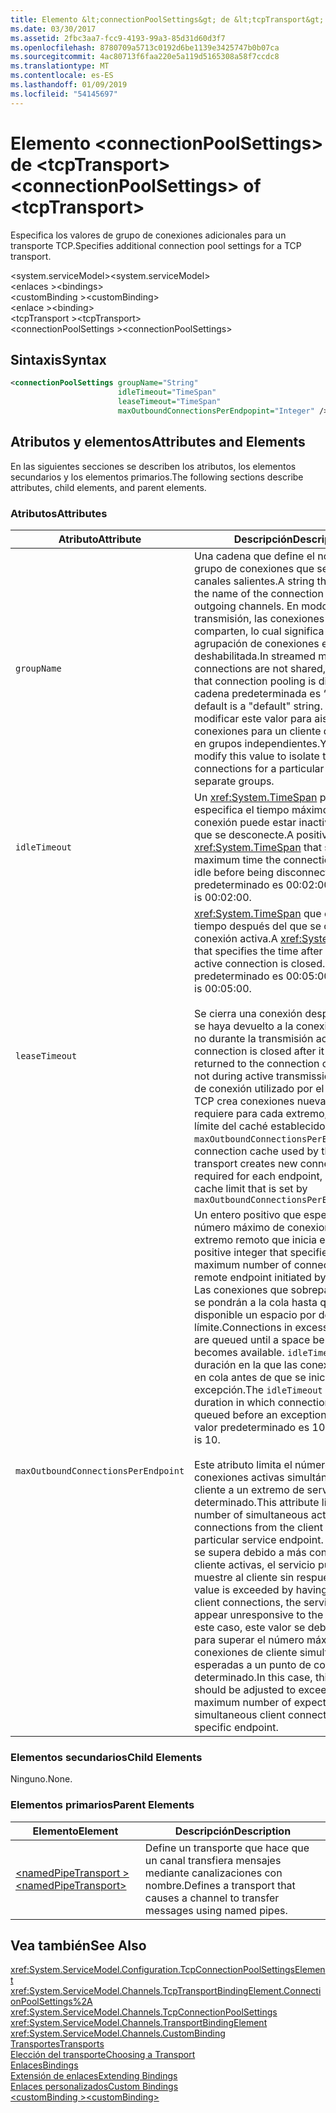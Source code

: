 ```yaml
---
title: Elemento &lt;connectionPoolSettings&gt; de &lt;tcpTransport&gt;
ms.date: 03/30/2017
ms.assetid: 2fbc3aa7-fcc9-4193-99a3-85d31d60d3f7
ms.openlocfilehash: 8780709a5713c0192d6be1139e3425747b0b07ca
ms.sourcegitcommit: 4ac80713f6faa220e5a119d5165308a58f7ccdc8
ms.translationtype: MT
ms.contentlocale: es-ES
ms.lasthandoff: 01/09/2019
ms.locfileid: "54145697"
---
```

# <a name="ltconnectionpoolsettingsgt-of-lttcptransportgt"></a><span data-ttu-id="ac023-102">Elemento &lt;connectionPoolSettings&gt; de &lt;tcpTransport&gt;</span><span class="sxs-lookup"><span data-stu-id="ac023-102">&lt;connectionPoolSettings&gt; of &lt;tcpTransport&gt;</span></span>
<span data-ttu-id="ac023-103">Especifica los valores de grupo de conexiones adicionales para un transporte TCP.</span><span class="sxs-lookup"><span data-stu-id="ac023-103">Specifies additional connection pool settings for a TCP transport.</span></span>  
  
 <span data-ttu-id="ac023-104">\<system.serviceModel></span><span class="sxs-lookup"><span data-stu-id="ac023-104">\<system.serviceModel></span></span>  
<span data-ttu-id="ac023-105">\<enlaces ></span><span class="sxs-lookup"><span data-stu-id="ac023-105">\<bindings></span></span>  
<span data-ttu-id="ac023-106">\<customBinding ></span><span class="sxs-lookup"><span data-stu-id="ac023-106">\<customBinding></span></span>  
<span data-ttu-id="ac023-107">\<enlace ></span><span class="sxs-lookup"><span data-stu-id="ac023-107">\<binding></span></span>  
<span data-ttu-id="ac023-108">\<tcpTransport ></span><span class="sxs-lookup"><span data-stu-id="ac023-108">\<tcpTransport></span></span>  
<span data-ttu-id="ac023-109">\<connectionPoolSettings ></span><span class="sxs-lookup"><span data-stu-id="ac023-109">\<connectionPoolSettings></span></span>  
  
## <a name="syntax"></a><span data-ttu-id="ac023-110">Sintaxis</span><span class="sxs-lookup"><span data-stu-id="ac023-110">Syntax</span></span>  
  
```xml  
<connectionPoolSettings groupName="String"
                        idleTimeout="TimeSpan"
                        leaseTimeout="TimeSpan"
                        maxOutboundConnectionsPerEndpopint="Integer" />
```  
  
## <a name="attributes-and-elements"></a><span data-ttu-id="ac023-111">Atributos y elementos</span><span class="sxs-lookup"><span data-stu-id="ac023-111">Attributes and Elements</span></span>  
 <span data-ttu-id="ac023-112">En las siguientes secciones se describen los atributos, los elementos secundarios y los elementos primarios.</span><span class="sxs-lookup"><span data-stu-id="ac023-112">The following sections describe attributes, child elements, and parent elements.</span></span>  
  
### <a name="attributes"></a><span data-ttu-id="ac023-113">Atributos</span><span class="sxs-lookup"><span data-stu-id="ac023-113">Attributes</span></span>  
  
|<span data-ttu-id="ac023-114">Atributo</span><span class="sxs-lookup"><span data-stu-id="ac023-114">Attribute</span></span>|<span data-ttu-id="ac023-115">Descripción</span><span class="sxs-lookup"><span data-stu-id="ac023-115">Description</span></span>|  
|---------------|-----------------|  
|`groupName`|<span data-ttu-id="ac023-116">Una cadena que define el nombre del grupo de conexiones que se usa para canales salientes.</span><span class="sxs-lookup"><span data-stu-id="ac023-116">A string that defines the name of the connection pool used for outgoing channels.</span></span> <span data-ttu-id="ac023-117">En modo de transmisión, las conexiones no se comparten, lo cual significa que la agrupación de conexiones está deshabilitada.</span><span class="sxs-lookup"><span data-stu-id="ac023-117">In streamed mode, connections are not shared, meaning that connection pooling is disabled.</span></span> <span data-ttu-id="ac023-118">La cadena predeterminada es “default”.</span><span class="sxs-lookup"><span data-stu-id="ac023-118">The default is a "default" string.</span></span> <span data-ttu-id="ac023-119">Puede modificar este valor para aislar las conexiones para un cliente determinado en grupos independientes.</span><span class="sxs-lookup"><span data-stu-id="ac023-119">You can modify this value to isolate the connections for a particular client into separate groups.</span></span>|  
|`idleTimeout`|<span data-ttu-id="ac023-120">Un <xref:System.TimeSpan> positivo que especifica el tiempo máximo que la conexión puede estar inactiva antes de que se desconecte.</span><span class="sxs-lookup"><span data-stu-id="ac023-120">A positive <xref:System.TimeSpan> that specifies the maximum time the connection can be idle before being disconnected.</span></span> <span data-ttu-id="ac023-121">El valor predeterminado es 00:02:00.</span><span class="sxs-lookup"><span data-stu-id="ac023-121">The default is 00:02:00.</span></span>|  
|`leaseTimeout`|<span data-ttu-id="ac023-122"><xref:System.TimeSpan> que especifica el tiempo después del que se cierra una conexión activa.</span><span class="sxs-lookup"><span data-stu-id="ac023-122">A <xref:System.TimeSpan> that specifies the time after which an active connection is closed.</span></span> <span data-ttu-id="ac023-123">El valor predeterminado es 00:05:00.</span><span class="sxs-lookup"><span data-stu-id="ac023-123">The default is 00:05:00.</span></span><br /><br /> <span data-ttu-id="ac023-124">Se cierra una conexión después de que se haya devuelto a la conexión caché y no durante la transmisión activa.</span><span class="sxs-lookup"><span data-stu-id="ac023-124">A connection is closed after it has been returned to the connection cache and not during active transmission.</span></span> <span data-ttu-id="ac023-125">El caché de conexión utilizado por el transporte TCP crea conexiones nuevas, como se requiere para cada extremo, hasta el límite del caché establecido por `maxOutboundConnectionsPerEndpoint.`.</span><span class="sxs-lookup"><span data-stu-id="ac023-125">The connection cache used by the TCP transport creates new connections as required for each endpoint, up to the cache limit that is set by `maxOutboundConnectionsPerEndpoint.`</span></span>|  
|`maxOutboundConnectionsPerEndpoint`|<span data-ttu-id="ac023-126">Un entero positivo que especifica el número máximo de conexiones a un extremo remoto que inicia el servicio.</span><span class="sxs-lookup"><span data-stu-id="ac023-126">A positive integer that specifies the maximum number of connections to a remote endpoint initiated by the service.</span></span> <span data-ttu-id="ac023-127">Las conexiones que sobrepasen el límite se pondrán a la cola hasta que quede disponible un espacio por debajo del límite.</span><span class="sxs-lookup"><span data-stu-id="ac023-127">Connections in excess of the limit are queued until a space below the limit becomes available.</span></span> <span data-ttu-id="ac023-128">`idleTimeout` limita la duración en la que las conexiones siguen en cola antes de que se inicie una excepción.</span><span class="sxs-lookup"><span data-stu-id="ac023-128">The `idleTimeout` limits the duration in which connections remain queued before an exception is thrown.</span></span> <span data-ttu-id="ac023-129">El valor predeterminado es 10.</span><span class="sxs-lookup"><span data-stu-id="ac023-129">The default is 10.</span></span><br /><br /> <span data-ttu-id="ac023-130">Este atributo limita el número de conexiones activas simultáneas del cliente a un extremo de servicio determinado.</span><span class="sxs-lookup"><span data-stu-id="ac023-130">This attribute limits the number of simultaneous active connections from the client to a particular service endpoint.</span></span> <span data-ttu-id="ac023-131">Si este valor se supera debido a más conexiones de cliente activas, el servicio puede se le muestre al cliente sin respuesta.</span><span class="sxs-lookup"><span data-stu-id="ac023-131">If this value is exceeded by having more active client connections, the service may appear unresponsive to the client.</span></span> <span data-ttu-id="ac023-132">En este caso, este valor se debería ajustar para superar el número máximo de conexiones de cliente simultáneas esperadas a un punto de conexión determinado.</span><span class="sxs-lookup"><span data-stu-id="ac023-132">In this case, this value should be adjusted to exceed the maximum number of expected simultaneous client connections to a specific endpoint.</span></span>|  
  
### <a name="child-elements"></a><span data-ttu-id="ac023-133">Elementos secundarios</span><span class="sxs-lookup"><span data-stu-id="ac023-133">Child Elements</span></span>  
 <span data-ttu-id="ac023-134">Ninguno.</span><span class="sxs-lookup"><span data-stu-id="ac023-134">None.</span></span>  
  
### <a name="parent-elements"></a><span data-ttu-id="ac023-135">Elementos primarios</span><span class="sxs-lookup"><span data-stu-id="ac023-135">Parent Elements</span></span>  
  
|<span data-ttu-id="ac023-136">Elemento</span><span class="sxs-lookup"><span data-stu-id="ac023-136">Element</span></span>|<span data-ttu-id="ac023-137">Descripción</span><span class="sxs-lookup"><span data-stu-id="ac023-137">Description</span></span>|  
|-------------|-----------------|  
|[<span data-ttu-id="ac023-138">\<namedPipeTransport ></span><span class="sxs-lookup"><span data-stu-id="ac023-138">\<namedPipeTransport></span></span>](../../../../../docs/framework/configure-apps/file-schema/wcf/namedpipetransport.md)|<span data-ttu-id="ac023-139">Define un transporte que hace que un canal transfiera mensajes mediante canalizaciones con nombre.</span><span class="sxs-lookup"><span data-stu-id="ac023-139">Defines a transport that causes a channel to transfer messages using named pipes.</span></span>|  
  
## <a name="see-also"></a><span data-ttu-id="ac023-140">Vea también</span><span class="sxs-lookup"><span data-stu-id="ac023-140">See Also</span></span>  
 <xref:System.ServiceModel.Configuration.TcpConnectionPoolSettingsElement>  
 <xref:System.ServiceModel.Channels.TcpTransportBindingElement.ConnectionPoolSettings%2A>  
 <xref:System.ServiceModel.Channels.TcpConnectionPoolSettings>  
 <xref:System.ServiceModel.Channels.TransportBindingElement>  
 <xref:System.ServiceModel.Channels.CustomBinding>  
 [<span data-ttu-id="ac023-141">Transportes</span><span class="sxs-lookup"><span data-stu-id="ac023-141">Transports</span></span>](../../../../../docs/framework/wcf/feature-details/transports.md)  
 [<span data-ttu-id="ac023-142">Elección del transporte</span><span class="sxs-lookup"><span data-stu-id="ac023-142">Choosing a Transport</span></span>](../../../../../docs/framework/wcf/feature-details/choosing-a-transport.md)  
 [<span data-ttu-id="ac023-143">Enlaces</span><span class="sxs-lookup"><span data-stu-id="ac023-143">Bindings</span></span>](../../../../../docs/framework/wcf/bindings.md)  
 [<span data-ttu-id="ac023-144">Extensión de enlaces</span><span class="sxs-lookup"><span data-stu-id="ac023-144">Extending Bindings</span></span>](../../../../../docs/framework/wcf/extending/extending-bindings.md)  
 [<span data-ttu-id="ac023-145">Enlaces personalizados</span><span class="sxs-lookup"><span data-stu-id="ac023-145">Custom Bindings</span></span>](../../../../../docs/framework/wcf/extending/custom-bindings.md)  
 [<span data-ttu-id="ac023-146">\<customBinding ></span><span class="sxs-lookup"><span data-stu-id="ac023-146">\<customBinding></span></span>](../../../../../docs/framework/configure-apps/file-schema/wcf/custombinding.md)
